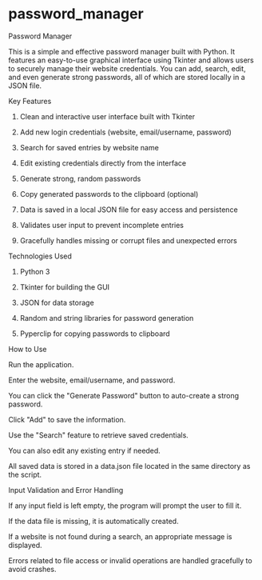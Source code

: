 # password_manager

Password Manager

This is a simple and effective password manager built with Python. It features an easy-to-use graphical interface using Tkinter and allows users to securely manage their website credentials. You can add, search, edit, and even generate strong passwords, all of which are stored locally in a JSON file.

Key Features
1. Clean and interactive user interface built with Tkinter

2. Add new login credentials (website, email/username, password)

3. Search for saved entries by website name

4. Edit existing credentials directly from the interface

5. Generate strong, random passwords

6. Copy generated passwords to the clipboard (optional)

7. Data is saved in a local JSON file for easy access and persistence

8. Validates user input to prevent incomplete entries

9. Gracefully handles missing or corrupt files and unexpected errors

Technologies Used
1. Python 3

2. Tkinter for building the GUI

3. JSON for data storage

4. Random and string libraries for password generation

5. Pyperclip for copying passwords to clipboard

How to Use

Run the application.

Enter the website, email/username, and password.

You can click the "Generate Password" button to auto-create a strong password.

Click "Add" to save the information.

Use the "Search" feature to retrieve saved credentials.

You can also edit any existing entry if needed.

All saved data is stored in a data.json file located in the same directory as the script.

Input Validation and Error Handling

If any input field is left empty, the program will prompt the user to fill it.

If the data file is missing, it is automatically created.

If a website is not found during a search, an appropriate message is displayed.

Errors related to file access or invalid operations are handled gracefully to avoid crashes.
